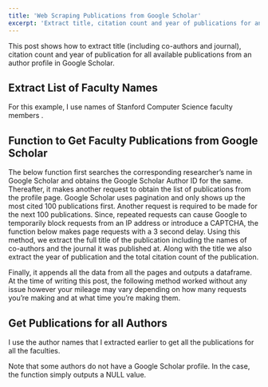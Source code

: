 ```yaml
---
title: 'Web Scraping Publications from Google Scholar'
excerpt: 'Extract title, citation count and year of publications for an author from Google Scholar.'
---
```


This post shows how to extract title (including co-authors and journal),
citation count and year of publication for all available publications
from an author profile in Google Scholar.

## Extract List of Faculty Names

For this example, I use names of Stanford Computer Science faculty
members .


## Function to Get Faculty Publications from Google Scholar

The below function first searches the corresponding researcher’s name in
Google Scholar and obtains the Google Scholar Author ID for the same.
Thereafter, it makes another request to obtain the list of publications
from the profile page. Google Scholar uses pagination and only shows up
the most cited 100 publications first. Another request is required to be
made for the next 100 publications. Since, repeated requests can cause
Google to temporarily block requests from an IP address or introduce a
CAPTCHA, the function below makes page requests with a 3 second delay.
Using this method, we extract the full title of the publication
including the names of co-authors and the journal it was published at.
Along with the title we also extract the year of publication and the
total citation count of the publication.

Finally, it appends all the data from all the pages and outputs a
dataframe. At the time of writing this post, the following method worked
without any issue however your mileage may vary depending on how many
requests you’re making and at what time you’re making them.


## Get Publications for all Authors

I use the author names that I extracted earlier to get all the
publications for all the faculties.


Note that some authors do not have a Google Scholar profile. In the
case, the function simply outputs a NULL value.